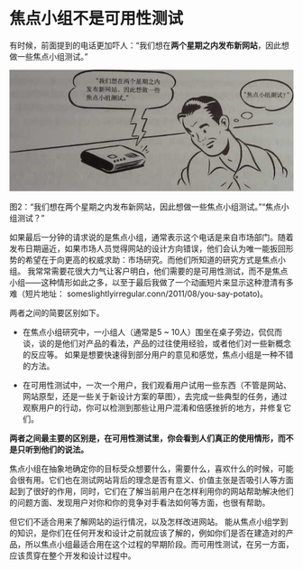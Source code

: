 # 焦点小组不是可用性测试

有时候，前面提到的电话更加吓人：“我们想在**两个星期之内发布新网站**，因此想做一些焦点小组测试。”
 
![](2.jpg)

图2：“我们想在两个星期之内发布新网站，因此想做一些焦点小组测试。”“焦点小组测试？”

如果最后一分钟的请求说的是焦点小组，通常表示这个电话是来自市场部门。随着发布日期逼近，如果市场人员觉得网站的设计方向错误，他们会认为唯一能扳回形势的希望在于向更高的权威求助：市场研究。而他们所知道的研究方式是焦点小组。
我常常需要花很大力气让客户明白，他们需要的是可用性测试，而不是焦点小组——这种情形如此之多，以至于最后我做了一个动画短片来显示这种澄清有多难（短片地址： someslightlyirregular.conn/2011/08/you-say-potato)。

两者之间的简要区别如下。

* 在焦点小组研究中，一小组人（通常是5 ~ 10人）围坐在桌子旁边，侃侃而谈，谈的是他们对产品的看法，产品的过往使用经验，或者他们对一些新概念的反应等。 如果是想要快速得到部分用户的意见和感觉，焦点小组是一种不错的方法。

* 在可用性测试中，一次一个用户，我们观看用户试用一些东西（不管是网站、网站原型，还是一些关于新设计方案的草图），去完成一些典型的任务，通过观察用户的行动，你可以检测到那些让用户混淆和倍感挫折的地方，并修复它们。

	
**两者之间最主要的区别是，在可用性测试里，你会看到人们真正的使用情形，而不是只听到他们的说法。**

焦点小组在抽象地确定你的目标受众想要什么，需要什么，喜欢什么的时候，可能会很有用。它们也在测试网站背后的理念是否有意义、价值主张是否吸引人等方面起到了很好的作用，同时，它们在了解当前用户在怎样利用你的网站帮助解决他们的问题方面、发现用户对你和你的竞争对手看法如何等方面，也很有帮助。

但它们不适合用来了解网站的运行情况，以及怎样改进网站。
能从焦点小组学到的知识，是你们在任何开发和设计之前就应该了解的，例如你们是否在建造对的产品，所以焦点小组最适合用在这个过程的早期阶段。而可用性测试，在另一方面，应该贯穿在整个开发和设计过程中。
